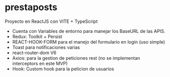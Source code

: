 # prestaposts
Proyecto en ReactJS con VITE + TypeScript
- Cuenta con Variables de entorno para manejar los BaseURL de las APIS.
- Redux: Toolkit + Persist
- REACT-HOOK-FORM para el manejo del formulario en login (uso simple)
- Toast para notificaciones varias
- react-router-dom V6 
- Axios: para la gestion de peticiones rest (no se implementan interceptors en este MVP)
- Hook: Custom hook para la peticion de usuarios

